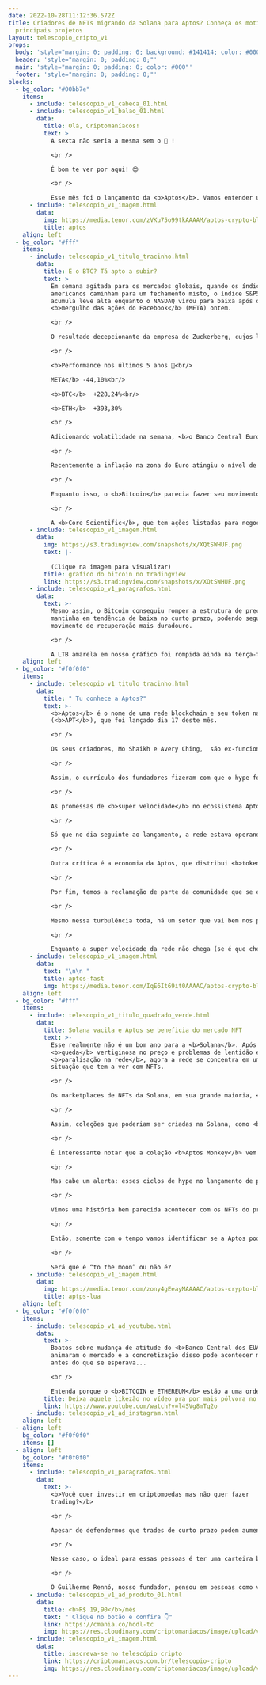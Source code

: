 ```yaml
---
date: 2022-10-28T11:12:36.572Z
title: Criadores de NFTs migrando da Solana para Aptos? Conheça os motivos e
  principais projetos
layout: telescopio_cripto_v1
props:
  body: 'style="margin: 0; padding: 0; background: #141414; color: #000"'
  header: 'style="margin: 0; padding: 0;"'
  main: 'style="margin: 0; padding: 0; color: #000"'
  footer: 'style="margin: 0; padding: 0;"'
blocks:
  - bg_color: "#00bb7e"
    items:
      - include: telescopio_v1_cabeca_01.html
      - include: telescopio_v1_balao_01.html
        data:
          title: Olá, Criptomaníacos!
          text: >
            A sexta não seria a mesma sem o 🔭 !

            <br />

            É bom te ver por aqui! 😍

            <br />

            Esse mês foi o lançamento da <b>Aptos</b>. Vamos entender um pouco mais do projeto, suas polêmicas e o momento atual (e saber o que a <b>Solana</b> tem a ver com isso).
      - include: telescopio_v1_imagem.html
        data:
          img: https://media.tenor.com/zVKu75o99tkAAAAM/aptos-crypto-blockchain.gif
          title: aptos
    align: left
  - bg_color: "#fff"
    items:
      - include: telescopio_v1_titulo_tracinho.html
        data:
          title: E o BTC? Tá apto a subir?
          text: >
            Em semana agitada para os mercados globais, quando os índices
            americanos caminham para um fechamento misto, o índice S&P500
            acumula leve alta enquanto o NASDAQ virou para baixa após o
            <b>mergulho das ações do Facebook</b> (META) ontem.

            <br />

            O resultado decepcionante da empresa de Zuckerberg, cujos lucros caíram mais da metade frente ao mesmo período do ano passado, fez suas ações perderem 1/4 do seu valor de mercado ontem e 75% desde a máxima registrada.

            <br />

            <b>Performance nos últimos 5 anos 👀<br/>

            META</b> -44,10%<br/>

            <b>BTC</b> 	+228,24%<br/>

            <b>ETH</b> 	+393,30%

            <br />

            Adicionando volatilidade na semana, <b>o Banco Central Europeu aumentou ontem suas taxas de juros em 0,75% novamente</b>, levando ao maior patamar desde 2009, além de comunicar a intenção de continuar o movimento até controlar a inflação.

            <br />

            Recentemente a inflação na zona do Euro atingiu o nível de 10%, pressionada principalmente pelo custo de energia, enquanto a meta do BCE é de apenas 2%. 🤯

            <br />

            Enquanto isso, o <b>Bitcoin</b> parecia fazer seu movimento à parte, chegando a acumular mais de <b>7% de valorização</b> na semana, mas acabou sendo impactado pelos eventos mencionados ontem, bem como a <b>iminente falência do seu maior minerador</b>.

            <br />

            A <b>Core Scientific</b>, que tem ações listadas para negociação na NASDAQ e caíram 78% ontem, disse que pode não ser capaz de honrar com pagamentos nos próximos dias e entrar com pedido de falência junto aos órgãos americanos.
      - include: telescopio_v1_imagem.html
        data:
          img: https://s3.tradingview.com/snapshots/x/XQtSWHUF.png
          text: |-
            
            (Clique na imagem para visualizar)
          title: grafico do bitcoin no tradingview
          link: https://s3.tradingview.com/snapshots/x/XQtSWHUF.png
      - include: telescopio_v1_paragrafos.html
        data:
          text: >-
            Mesmo assim, o Bitcoin conseguiu romper a estrutura de preços que o
            mantinha em tendência de baixa no curto prazo, podendo seguir em
            movimento de recuperação mais duradouro.

            <br />

            A LTB amarela em nosso gráfico foi rompida ainda na terça-feira, levando inclusive à superação do último topo local em US$20.500, <b>confirmando uma tendência de alta no curto prazo</b> pela análise técnica clássica.
    align: left
  - bg_color: "#f0f0f0"
    items:
      - include: telescopio_v1_titulo_tracinho.html
        data:
          title: " Tu conhece a Aptos?"
          text: >-
            <b>Aptos</b> é o nome de uma rede blockchain e seu token nativo
            (<b>APT</b>), que foi lançado dia 17 deste mês. 

            <br />

            Os seus criadores, Mo Shaikh e Avery Ching,  são ex-funcionários da <b>Meta</b> e trabalhavam com o setor de blockchain da empresa, que é a controladora do Facebook, Whatsapp e Instagram. 

            <br />

            Assim, o currículo dos fundadores fizeram com que o hype fosse bem forte em cima da Aptos. Com <b>350 milhões de dólares em rodadas de investimentos</b>, a plataforma foi avaliada em 2 bilhões de dólares.

            <br />

            As promessas de <b>super velocidade</b> no ecossistema Aptos fez com que ele fosse apelidado de “Matador da Solana”.

            <br />

            Só que no dia seguinte ao lançamento, a rede estava operando apenas <b>4 transações por segundo</b>, o que foi bem decepcionante. Segundo os seus desenvolvedores, a velocidade será aumentada à medida que os projetos construídos em sua blockchain avancem.

            <br />

            Outra crítica é a economia da Aptos, que distribui <b>tokens demais para os desenvolvedores</b>.

            <br />

            Por fim, temos a reclamação de parte da comunidade que se elegeu para um airdrop de APT, mas não recebeu os tokens.

            <br />

            Mesmo nessa turbulência toda, há um setor que vai bem nos primeiros dias da Aptos: o de <b>NFTs</b>.

            <br />

            Enquanto a super velocidade da rede não chega (se é que chega…), vamos aprofundar mais sobre o mercado de tokens não-fungíveis da Aptos.
      - include: telescopio_v1_imagem.html
        data:
          text: "\n\n "
          title: aptos-fast
          img: https://media.tenor.com/IqE6It69it0AAAAC/aptos-crypto-blockchain.gif
    align: left
  - bg_color: "#fff"
    items:
      - include: telescopio_v1_titulo_quadrado_verde.html
        data:
          title: Solana vacila e Aptos se beneficia do mercado NFT
          text: >-
            Esse realmente não é um bom ano para a <b>Solana</b>. Após uma
            <b>queda</b> vertiginosa no preço e problemas de lentidão e
            <b>paralisação na rede</b>, agora a rede se concentra em uma má
            situação que tem a ver com NFTs.

            <br />

            Os marketplaces de NFTs da Solana, em sua grande maioria, <b>aboliram a obrigatoriedade de  pagamento de royalties (comissões) para os criadores de coleções NFTs</b> vendidas em suas plataformas. Se isso pode atrair negociantes, desagrada bastante os criadores e projetos, certo?

            <br />

            Assim, coleções que poderiam ser criadas na Solana, como <b>Zodiac World, Mogu Dragonz e Top Sharks</b>, estão preferindo ir para a Aptos. E até mesmo projetos que já estão em andamento, como o <b>Okay Bulls</b>, estão optando pela rede recém lançada.

            <br />

            É interessante notar que a coleção <b>Aptos Monkey</b> vem desbancando as famosas coleções da rede Solana e Ethereum em volume de negociação diário. Outro projeto que já merece destaque é o <b>Aptomingos</b>.

            <br />

            Mas cabe um alerta: esses ciclos de hype no lançamento de projetos muitas vezes não duram demais. 

            <br />

            Vimos uma história bem parecida acontecer com os NFTs do protocolo <b>NEAR</b>. Se muitos acreditaram que os projetos migrariam em definitivo para lá, a coisa toda não passou de uma fase apenas. Hoje em dia o volume de negociações de NFTs por lá é sem nenhuma expressão.

            <br />

            Então, somente com o tempo vamos identificar se a Aptos pode tomar espaço real da Solana ou se vemos apenas mais um hype em cima de um projeto que não passará de promessas…

            <br />

            Será que é “to the moon” ou não é?
      - include: telescopio_v1_imagem.html
        data:
          img: https://media.tenor.com/zony4gEeayMAAAAC/aptos-crypto-blockchain.gif
          title: aptps-lua
    align: left
  - bg_color: "#f0f0f0"
    items:
      - include: telescopio_v1_ad_youtube.html
        data:
          text: >-
            Boatos sobre mudança de atitude do <b>Banco Central dos EUA</b>
            animaram o mercado e a concretização disso pode acontecer muito
            antes do que se esperava...

            <br />

            Entenda porque o <b>BITCOIN e ETHEREUM</b> estão a uma ordem de explodirem!
          title: Deixa aquele likezão no vídeo pra por mais pólvora no preço do Bitcoin.
          link: https://www.youtube.com/watch?v=l4SVg8mTq2o
      - include: telescopio_v1_ad_instagram.html
    align: left
  - align: left
    bg_color: "#f0f0f0"
    items: []
  - align: left
    bg_color: "#f0f0f0"
    items:
      - include: telescopio_v1_paragrafos.html
        data:
          text: >-
            <b>Você quer investir em criptomoedas mas não quer fazer
            trading?</b>

            <br />

            Apesar de defendermos que trades de curto prazo podem aumentar sua rentabilidade, entendemos que nem todo mundo tem o tempo disponível pra operar.

            <br />

            Nesse caso, o ideal para essas pessoas é ter uma carteira bem fundamentada para o longo prazo, cujo objetivo seja acumular Bitcoins.

            <br />

            O Guilherme Rennó, nosso fundador, pensou em pessoas como você e decidiu criar a Carteira HODL, voltada para quem quer dar o primeiro passo no mercado cripto sem se preocupar em operar todo dia.
      - include: telescopio_v1_ad_produto_01.html
        data:
          title: <b>R$ 19,90</b>/mês
          text: " Clique no botão e confira 👇"
          link: https://cmania.co/hodl-tc
          img: https://res.cloudinary.com/criptomaniacos/image/upload/v1661372975/telescopio/produtos/logo_carteira_hodl_mhzjq6.png
      - include: telescopio_v1_imagem.html
        data:
          title: inscreva-se no telescópio cripto
          link: https://criptomaniacos.com.br/telescopio-cripto
          img: https://res.cloudinary.com/criptomaniacos/image/upload/v1662133224/telescopio/inscreva-se-telescopio.png
---
```

